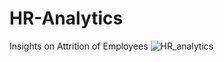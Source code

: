 # HR-Analytics
Insights on Attrition of Employees
![HR_analytics](https://github.com/Rituraj-bgt/HR-Analytics/assets/123238455/2a2211dd-ec17-4046-9b03-a4a37ed7a064)
